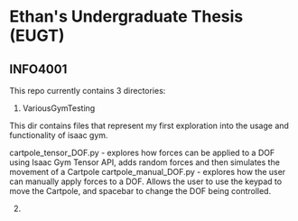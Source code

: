 # Ethan's Undergraduate Thesis (EUGT)

## INFO4001

This repo currently contains 3 directories:

1. VariousGymTesting

This dir contains files that represent my first exploration into the usage and functionality of isaac gym. 

cartpole_tensor_DOF.py - explores how forces can be applied to a DOF using Isaac Gym Tensor API, adds random forces and then simulates the movement of a Cartpole
cartpole_manual_DOF.py - explores how the user can manually apply forces to a DOF. Allows the user to use the keypad to move the Cartpole, and spacebar to change the DOF being controlled.

2. 
